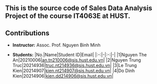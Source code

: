 ## This is the source code of Sales Data Analysis Project of the course IT4063E at HUST.

## Contributions

- **Instructor:** Assoc. Prof. Nguyen Binh Minh

- **Students:**
    |No.|Name|Student ID|Email|
    |:-:|-|:-:|-|
    |1|Nguyen The An|20210006|an.tn210006@sis.hust.edu.vn|
    |2|Nguyen Trung Truc|20214936|truc.nt214936@sis.hust.edu.vn|
    |3|Le Trung Kien|20214907|kien.nt214907@sis.hust.edu.vn|
    |4|Do Dinh Kien|20214906|kien.dd214906@sis.hust.edu.vn|
